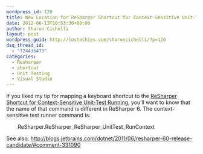 ```yaml
---
wordpress_id: 120
title: New Location for ReSharper Shortcut for Context-Sensitive Unit-Test Running
date: 2012-06-13T10:53:30+00:00
author: Sharon Cichelli
layout: post
wordpress_guid: http://lostechies.com/sharoncichelli/?p=120
dsq_thread_id:
  - "724435473"
categories:
  - Resharper
  - shortcut
  - Unit Testing
  - Visual Studio
---
```

If you liked my tip for mapping a keyboard shortcut to the [ReSharper Shortcut for Context-Sensitive Unit-Test Running](http://lostechies.com/sharoncichelli/2010/06/20/resharper-shortcut-for-context-sensitive-unit-test-running/), you&#8217;ll want to know that the name of that command is different in ReSharper 6. The context-sensitive test runner command is:

<p style="padding-left:30px;">
  ReSharper.ReSharper_ReSharper_UnitTest_RunContext
</p>

See also: <http://blogs.jetbrains.com/dotnet/2011/06/resharper-60-release-candidate/#comment-331090>
